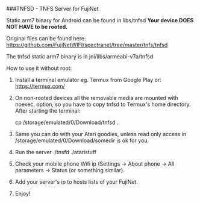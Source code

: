 ###TNFSD - TNFS Server for FujiNet

Static arm7 binary for Android can be found in libs/tnfsd
**Your device DOES NOT HAVE to be rooted.** 

Original files can be found here:
https://github.com/FujiNetWIFI/spectranet/tree/master/tnfs/tnfsd

The tnfsd static arm7 binary is in jni/libs/armeabi-v7a/tnfsd

How to use it without root:

1. Install a terminal emulator eg. Termux from Google Play or:
    https://termux.com/

2. On non-rooted devices all the removable media are mounted with noexec, 
   option, so you have to copy tnfsd to Termux's home directory.
   After starting the terminal:

   cp /storage/emulated/0/Download/tnfsd .

3. Same you can do with your Atari goodies, unless read only access 
   in /storage/emulated/0/Download/somedir is ok for you.

4. Run the server ./tnsfd ./ataristuff

5. Check your mobile phone Wifi ip (Settings -> About phone -> 
   All parameters -> Status (or something similar).

6. Add your server's ip to hosts lists of your FujiNet.

7. Enjoy!


